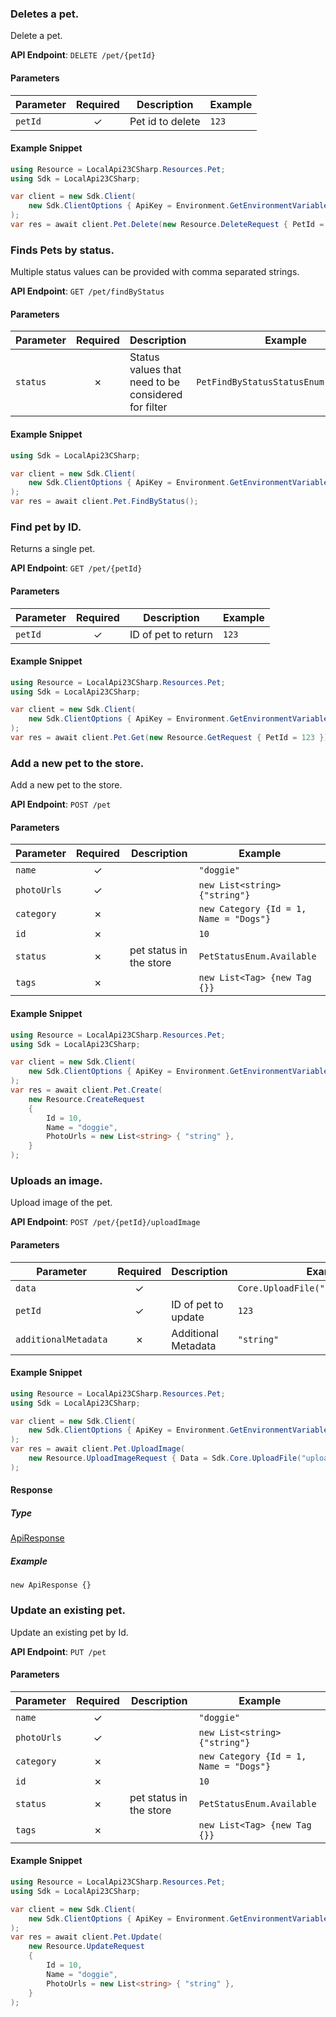 
### Deletes a pet. <a name="delete"></a>

Delete a pet.

**API Endpoint**: `DELETE /pet/{petId}`

#### Parameters

| Parameter | Required | Description | Example |
|-----------|:--------:|-------------|--------|
| `petId` | ✓ | Pet id to delete | `123` |

#### Example Snippet

```csharp
using Resource = LocalApi23CSharp.Resources.Pet;
using Sdk = LocalApi23CSharp;

var client = new Sdk.Client(
    new Sdk.ClientOptions { ApiKey = Environment.GetEnvironmentVariable("API_KEY")! }
);
var res = await client.Pet.Delete(new Resource.DeleteRequest { PetId = 123 });

```

### Finds Pets by status. <a name="find_by_status"></a>

Multiple status values can be provided with comma separated strings.

**API Endpoint**: `GET /pet/findByStatus`

#### Parameters

| Parameter | Required | Description | Example |
|-----------|:--------:|-------------|--------|
| `status` | ✗ | Status values that need to be considered for filter | `PetFindByStatusStatusEnum.Available` |

#### Example Snippet

```csharp
using Sdk = LocalApi23CSharp;

var client = new Sdk.Client(
    new Sdk.ClientOptions { ApiKey = Environment.GetEnvironmentVariable("API_KEY")! }
);
var res = await client.Pet.FindByStatus();

```

### Find pet by ID. <a name="get"></a>

Returns a single pet.

**API Endpoint**: `GET /pet/{petId}`

#### Parameters

| Parameter | Required | Description | Example |
|-----------|:--------:|-------------|--------|
| `petId` | ✓ | ID of pet to return | `123` |

#### Example Snippet

```csharp
using Resource = LocalApi23CSharp.Resources.Pet;
using Sdk = LocalApi23CSharp;

var client = new Sdk.Client(
    new Sdk.ClientOptions { ApiKey = Environment.GetEnvironmentVariable("API_KEY")! }
);
var res = await client.Pet.Get(new Resource.GetRequest { PetId = 123 });

```

### Add a new pet to the store. <a name="create"></a>

Add a new pet to the store.

**API Endpoint**: `POST /pet`

#### Parameters

| Parameter | Required | Description | Example |
|-----------|:--------:|-------------|--------|
| `name` | ✓ |  | `"doggie"` |
| `photoUrls` | ✓ |  | `new List<string> {"string"}` |
| `category` | ✗ |  | `new Category {Id = 1, Name = "Dogs"}` |
| `id` | ✗ |  | `10` |
| `status` | ✗ | pet status in the store | `PetStatusEnum.Available` |
| `tags` | ✗ |  | `new List<Tag> {new Tag {}}` |

#### Example Snippet

```csharp
using Resource = LocalApi23CSharp.Resources.Pet;
using Sdk = LocalApi23CSharp;

var client = new Sdk.Client(
    new Sdk.ClientOptions { ApiKey = Environment.GetEnvironmentVariable("API_KEY")! }
);
var res = await client.Pet.Create(
    new Resource.CreateRequest
    {
        Id = 10,
        Name = "doggie",
        PhotoUrls = new List<string> { "string" },
    }
);

```

### Uploads an image. <a name="upload_image"></a>

Upload image of the pet.

**API Endpoint**: `POST /pet/{petId}/uploadImage`

#### Parameters

| Parameter | Required | Description | Example |
|-----------|:--------:|-------------|--------|
| `data` | ✓ |  | `Core.UploadFile("uploads/file.pdf")` |
| `petId` | ✓ | ID of pet to update | `123` |
| `additionalMetadata` | ✗ | Additional Metadata | `"string"` |

#### Example Snippet

```csharp
using Resource = LocalApi23CSharp.Resources.Pet;
using Sdk = LocalApi23CSharp;

var client = new Sdk.Client(
    new Sdk.ClientOptions { ApiKey = Environment.GetEnvironmentVariable("API_KEY")! }
);
var res = await client.Pet.UploadImage(
    new Resource.UploadImageRequest { Data = Sdk.Core.UploadFile("uploads/file.pdf"), PetId = 123 }
);

```

#### Response

##### Type
[ApiResponse](/LocalApi23CSharp/Types/ApiResponse.cs)

##### Example
`new ApiResponse {}`

### Update an existing pet. <a name="update"></a>

Update an existing pet by Id.

**API Endpoint**: `PUT /pet`

#### Parameters

| Parameter | Required | Description | Example |
|-----------|:--------:|-------------|--------|
| `name` | ✓ |  | `"doggie"` |
| `photoUrls` | ✓ |  | `new List<string> {"string"}` |
| `category` | ✗ |  | `new Category {Id = 1, Name = "Dogs"}` |
| `id` | ✗ |  | `10` |
| `status` | ✗ | pet status in the store | `PetStatusEnum.Available` |
| `tags` | ✗ |  | `new List<Tag> {new Tag {}}` |

#### Example Snippet

```csharp
using Resource = LocalApi23CSharp.Resources.Pet;
using Sdk = LocalApi23CSharp;

var client = new Sdk.Client(
    new Sdk.ClientOptions { ApiKey = Environment.GetEnvironmentVariable("API_KEY")! }
);
var res = await client.Pet.Update(
    new Resource.UpdateRequest
    {
        Id = 10,
        Name = "doggie",
        PhotoUrls = new List<string> { "string" },
    }
);

```

